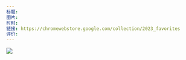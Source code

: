 ```yaml
---
标题: 
图片: 
时时: 
链接: https://chromewebstore.google.com/collection/2023_favorites
评价:
---
```

![](网页捕获_7-1-2024_11736_chromewebstore.google.com.jpeg)
